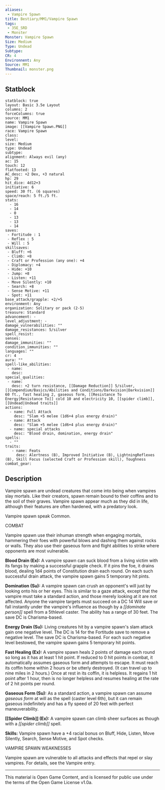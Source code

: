```yaml
---
aliases:
 - Vampire Spawn
title: Bestiary/MM1/Vampire Spawn
tags: 
 - 35E_SRD
 - Monster
Monster: Vampire Spawn
Size: Medium
Type: Undead
Subtype: 
CR: 4
Environnent: Any
Source: MM1
Thumbnail: monster.png
---
```


## Statblock

```statblock
statblock: true
layout: Basic 3.5e Layout
columns: 2
forceColumns: true
source: MM1 
name: Vampire Spawn
image: [[Vampire Spawn.PNG]]
race: Vampire Spawn
class: 
level: 
size: Medium
type: Undead
subtype: 
alignment: Always evil (any)
ac: 15
touch: 12
flatfooted: 13
AC_desc: +2 Dex, +3 natural
hp: 29
hit_dice: 4d12+3
initiative: 6
speed: 30 ft. (6 squares)
space/reach: 5 ft./5 ft.
stats:
  - 16
  - 14
  - 0
  - 13
  - 13
  - 14
saves:
 - Fortitude : 1
 - Reflex : 5
 - Will : 5
skillsaves:
 - Bluff: +6
 - Climb: +8
 - Craft or Profession (any one): +4
 - Diplomacy: +4
 - Hide: +10
 - Jump: +8
 - Listen: +11
 - Move Silently: +10
 - Search: +8
 - Sense Motive: +11
 - Spot: +11
base_attack/grapple: +2/+5
environment: Any
organization: Solitary or pack (2-5)
treasure: Standard
advancement: -
level_adjustment: -
damage_vulnerabilities: ""
damage_resistances: 5/silver
spell_resist: 
senses: 
damage_immunities: ""
condition_immunities: ""
languages: ""
cr: 4
aura: ""
spell-like_abilities:
 - name: 
   desc: 
special_qualities:
 - name:
   desc: +2 turn resistance, [[Damage Reduction]] 5/silver, [[Compendium/Basics/Abilities and Conditions/Darkvision|Darkvision]] 60 ft., fast healing 2, gaseous form, [[Resistance To Energy|Resistance To]] cold 10 and electricity 10, [[spider climb]], [[Undead|Undead traits]]
actions:
  - name: Full Attack
    desc: "Slam +5 melee (1d6+4 plus energy drain)"
  - name: Attack
    desc: "Slam +5 melee (1d6+4 plus energy drain)"
  - name: special attacks
    desc: "Blood drain, domination, energy drain"
spells:
  - ""
traits:
   - name: Feats
     desc: Alertness (B), Improved Initiative (B), LightningReflexes (B), Skill Focus (selected Craft or Profession skill), Toughness
combat_gear:  
```

## Description



Vampire spawn are undead creatures that come into being when vampires slay mortals. Like their creators, spawn remain bound to their coffins and to the soil of their graves. Vampire spawn appear much as they did in life, although their features are often hardened, with a predatory look.

Vampire spawn speak Common.

COMBAT

Vampire spawn use their inhuman strength when engaging mortals, hammering their foes with powerful blows and dashing them against rocks or walls. They also use their gaseous form and flight abilities to strike where opponents are most vulnerable.


**Blood Drain (Ex):** A vampire spawn can suck blood from a living victim with its fangs by making a successful grapple check. If it pins the foe, it drains blood, dealing 1d4 points of Constitution drain each round. On each such successful drain attack, the vampire spawn gains 5 temporary hit pints.


**Domination (Su):** A vampire spawn can crush an opponent's will just by looking onto his or her eyes. This is similar to a gaze attack, except that the vampire must take a standard action, and those merely looking at it are not affected. Anyone the vampire targets must succeed on a DC 14 Will save or fall instantly under the vampire's influence as though by a *[[dominate person]]* spell from a 5thlevel caster. The ability has a range of 30 feet. The save DC is Charisma-based.


**Energy Drain (Su):** Living creatures hit by a vampire spawn's slam attack gain one negative level. The DC is 14 for the Fortitude save to remove a negative level. The save DC is Charisma-based. For each such negative level bestowed, the vampire spawn gains 5 temporary hit points.


**Fast Healing (Ex):** A vampire spawn heals 2 points of damage each round so long as it has at least 1 hit point. If reduced to 0 hit points in combat, it automatically assumes gaseous form and attempts to escape. It must reach its coffin home within 2 hours or be utterly destroyed. (It can travel up to nine miles in 2 hours.) Once at rest in its coffin, it is helpless. It regains 1 hit point after 1 hour, then is no longer helpless and resumes healing at the rate of 2 hit points per round.


**Gaseous Form (Su):** As a standard action, a vampire spawn can assume *gaseous form* at will as the spell (caster level 6th), but it can remain gaseous indefinitely and has a fly speed of 20 feet with perfect maneuverability.


**[[Spider Climb]] (Ex):** A vampire spawn can climb sheer surfaces as though with a *[[spider climb]]* spell.


**Skills:** Vampire spawn have a +4 racial bonus on Bluff, Hide, Listen, Move Silently, Search, Sense Motive, and Spot checks.

VAMPIRE SPAWN WEAKNESSES

Vampire spawn are vulnerable to all attacks and effects that repel or slay vampires. For details, see the Vampire entry.

---

This material is Open Game Content, and is licensed for public use under the terms of the Open Game License v1.0a.
